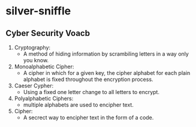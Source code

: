 # silver-sniffle
## Cyber Security Voacb
1. Cryptography:
    * A method of hiding information by scrambiling letters in a way only you know.
2. Monoalphabetic Cipher:
    * A cipher in which for a given key, the cipher alphabet for each plain alphabet is fixed throughout the encryption process.
3. Caeser Cypher:
    * Using a fixed one letter change to all letters to encrypt.
4. Polyalphabetic Ciphers:
    * multiple alphabets are used to encipher text.
5. Cipher:
    * A secrect way to encipher text in the form of a code.
